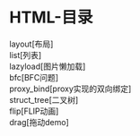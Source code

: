 # HTML-目录
layout[布局]  
list[列表]  
lazyload[图片懒加载]  
bfc[BFC问题]  
proxy_bind[proxy实现的双向绑定]  
struct_tree[二叉树]  
flip[FLIP动画]  
drag[拖动demo]